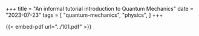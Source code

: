 +++
title = "An informal tutorial introduction to Quantum Mechanics"
date = "2023-07-23"
tags = [
    "quantum-mechanics",
    "physics",
]
+++

{{< embed-pdf url="../101.pdf" >}}
